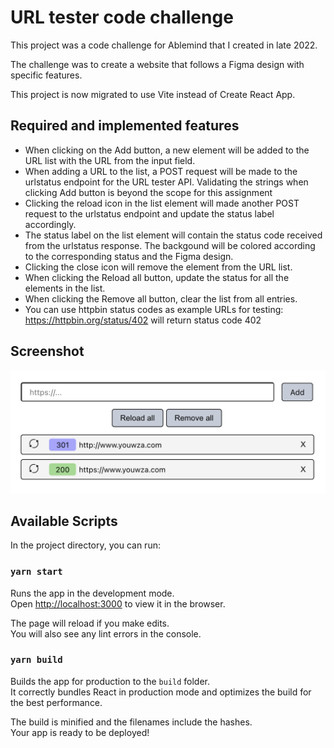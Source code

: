# URL tester code challenge

This project was a code challenge for Ablemind that I created in late 2022.

The challenge was to create a website that follows a Figma design with specific features.

This project is now migrated to use Vite instead of Create React App.

## Required and implemented features

- When clicking on the Add button, a new element will be added to the URL list with the URL from the input field.
- When adding a URL to the list, a POST request will be made to the urlstatus endpoint for the URL tester API. Validating the strings when clicking Add button is beyond the scope for this assignment
- Clicking the reload icon in the list element will made another POST request to the urlstatus endpoint and update the status label accordingly.
- The status label on the list element will contain the status code received from the urlstatus response. The backgound will be colored according to the corresponding status and the Figma design.
- Clicking the close icon will remove the element from the URL list.
- When clicking the Reload all button, update the status for all the elements
  in the list.
- When clicking the Remove all button, clear the list from all entries.
- You can use httpbin status codes as example URLs for testing:
  https://httpbin.org/status/402 will return status code 402

## Screenshot

![Screenshot](screenshots/screenshot.png)

## Available Scripts

In the project directory, you can run:

### `yarn start`

Runs the app in the development mode.\
Open [http://localhost:3000](http://localhost:3000) to view it in the browser.

The page will reload if you make edits.\
You will also see any lint errors in the console.

### `yarn build`

Builds the app for production to the `build` folder.\
It correctly bundles React in production mode and optimizes the build for the best performance.

The build is minified and the filenames include the hashes.\
Your app is ready to be deployed!
